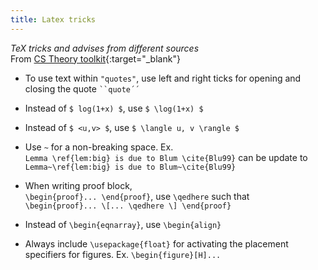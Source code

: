 ```yaml
---
title: Latex tricks
--- 
```


*TeX tricks and advises from different sources*  
From [CS Theory toolkit](https://www.youtube.com/watch?v=YFUIPg8P2sY&list=PLm3J0oaFux3ZYpFLwwrlv_EHH9wtH6pnX&index=2){:target="_blank"}

- To use text within `"quotes"`, use left and right ticks for opening and closing the quote ``` ``quote´´ ```

- Instead of `$ log(1+x) $`, use `$ \log(1+x) $`

- Instead of `$ <u,v> $`, use `$ \langle u, v \rangle $`

- Use `~` for a non-breaking space. Ex.  
`Lemma \ref{lem:big} is due to Blum \cite{Blu99}` can be update to  
`Lemma~\ref{lem:big} is due to Blum~\cite{Blu99}`

- When writing proof block,  
`\begin{proof}... \end{proof}`, use `\qedhere` such that  
`\begin{proof}... \[... \qedhere \] \end{proof}`

- Instead of `\begin{eqnarray}`, use `\begin{align}`

- Always include `\usepackage{float}` for activating the placement specifiers for figures. Ex. `\begin{figure}[H]...`